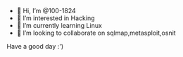 - 👋 Hi, I’m @100-1824
- 👀 I’m interested in Hacking 
- 🌱 I’m currently learning Linux
- 💞️ I’m looking to collaborate on sqlmap,metasploit,osnit 




Have a good day :')

<!---
100-1824/100-1824 is a ✨ special ✨ repository because its `README.md` (this file) appears on your GitHub profile.
You can click the Preview link to take a look at your changes.
--->
